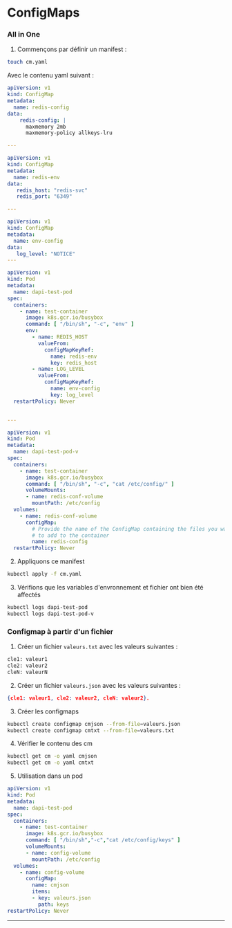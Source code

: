 # ConfigMaps


### All in One


1. Commençons par définir un manifest :

~~~~~~~~~~~~~~~~~~~~~~~~~~~~~~~~~~~~~~~~~~ {.zsh .numberLines}
touch cm.yaml
~~~~~~~~~~~~~~~~~~~~~~~~~~~~~~~~~~~~~~~~~~

Avec le contenu yaml suivant :

~~~~~~~~~~~~~~~~~~~~~~~~~~~~~~~~~~~~~~~~~~ {.yaml .numberLines}
apiVersion: v1
kind: ConfigMap
metadata:
  name: redis-config
data:
    redis-config: |
      maxmemory 2mb
      maxmemory-policy allkeys-lru

---

apiVersion: v1
kind: ConfigMap
metadata:
  name: redis-env
data:
   redis_host: "redis-svc"
   redis_port: "6349"

---

apiVersion: v1
kind: ConfigMap
metadata:
  name: env-config
data:
   log_level: "NOTICE"
---

apiVersion: v1
kind: Pod
metadata:
  name: dapi-test-pod
spec:
  containers:
    - name: test-container
      image: k8s.gcr.io/busybox
      command: [ "/bin/sh", "-c", "env" ]
      env:
        - name: REDIS_HOST
          valueFrom:
            configMapKeyRef:
              name: redis-env
              key: redis_host
        - name: LOG_LEVEL
          valueFrom:
            configMapKeyRef:
              name: env-config
              key: log_level
  restartPolicy: Never


---

apiVersion: v1
kind: Pod
metadata:
  name: dapi-test-pod-v
spec:
  containers:
    - name: test-container
      image: k8s.gcr.io/busybox
      command: [ "/bin/sh", "-c", "cat /etc/config/" ]
      volumeMounts:
      - name: redis-conf-volume
        mountPath: /etc/config
  volumes:
    - name: redis-conf-volume
      configMap:
        # Provide the name of the ConfigMap containing the files you want
        # to add to the container
        name: redis-config
  restartPolicy: Never

~~~~~~~~~~~~~~~~~~~~~~~~~~~~~~~~~~~~~~~~~~


2. Appliquons ce manifest

~~~~~~~~~~~~~~~~~~~~~~~~~~~~~~~~~~~~~~~~~~ {.zsh .numberLines}
kubectl apply -f cm.yaml
~~~~~~~~~~~~~~~~~~~~~~~~~~~~~~~~~~~~~~~~~~


3. Vérifions que les variables d'envronnement et fichier ont bien été affectés

~~~~~~~~~~~~~~~~~~~~~~~~~~~~~~~~~~~~~~~~~~ {.zsh .numberLines}
kubectl logs dapi-test-pod
kubectl logs dapi-test-pod-v
~~~~~~~~~~~~~~~~~~~~~~~~~~~~~~~~~~~~~~~~~~


### Configmap à partir d'un fichier

1. Créer un fichier `valeurs.txt` avec les valeurs suivantes :

~~~~~~~~~~~~~~~~~~~~~~~~~~~~~~~~~~~~~~~~~~ {.zsh .numberLines}
cle1: valeur1
cle2: valeur2
cleN: valeurN
~~~~~~~~~~~~~~~~~~~~~~~~~~~~~~~~~~~~~~~~~~


2. Créer un fichier `valeurs.json` avec les valeurs suivantes :

~~~~~~~~~~~~~~~~~~~~~~~~~~~~~~~~~~~~~~~~~~ {.json .numberLines}
{cle1: valeur1, cle2: valeur2, cleN: valeur2}.
~~~~~~~~~~~~~~~~~~~~~~~~~~~~~~~~~~~~~~~~~~


3. Créer les configmaps

~~~~~~~~~~~~~~~~~~~~~~~~~~~~~~~~~~~~~~~~~~ {.zsh .numberLines}
kubectl create configmap cmjson --from-file=valeurs.json
kubectl create configmap cmtxt --from-file=valeurs.txt
~~~~~~~~~~~~~~~~~~~~~~~~~~~~~~~~~~~~~~~~~~

4. Vérifier le contenu des cm

~~~~~~~~~~~~~~~~~~~~~~~~~~~~~~~~~~~~~~~~~~ {.zsh .numberLines}
kubectl get cm -o yaml cmjson
kubectl get cm -o yaml cmtxt
~~~~~~~~~~~~~~~~~~~~~~~~~~~~~~~~~~~~~~~~~~


5. Utilisation dans un pod

~~~~~~~~~~~~~~~~~~~~~~~~~~~~~~~~~~~~~~~~~~ {.yaml .numberLines}
apiVersion: v1
kind: Pod
metadata:
  name: dapi-test-pod
spec:
  containers:
    - name: test-container
      image: k8s.gcr.io/busybox
      command: [ "/bin/sh","-c","cat /etc/config/keys" ]
      volumeMounts:
      - name: config-volume
        mountPath: /etc/config
  volumes:
    - name: config-volume
      configMap:
        name: cmjson
        items:
        - key: valeurs.json
          path: keys
restartPolicy: Never
~~~~~~~~~~~~~~~~~~~~~~~~~~~~~~~~~~~~~~~~~~


<hr>


